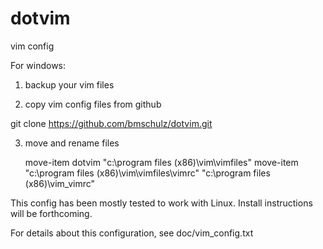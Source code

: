 dotvim
======

vim config


For windows:

1. backup your vim files

2. copy vim config files from github
    
git clone https://github.com/bmschulz/dotvim.git

3. move and rename files

    move-item dotvim "c:\program files (x86)\vim\vimfiles"
    move-item "c:\program files (x86)\vim\vimfiles\vimrc" "c:\program files (x86)\vim\_vimrc"
    
This config has been mostly tested to work with Linux.  Install instructions will be forthcoming.
    


For details about this configuration, see doc/vim_config.txt
